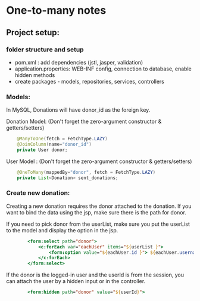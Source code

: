 # One-to-many notes

## Project setup:
### folder structure and setup
- pom.xml : add dependencies (jstl, jasper, validation)
- application.properties: WEB-INF config, connection to database, enable hidden methods
- create packages - models, repositories, services, controllers

### Models:
In MySQL, Donations will have donor_id as the foreign key. 

Donation Model: (Don't forget the zero-argument constructor & getters/setters)
```java
    @ManyToOne(fetch = FetchType.LAZY)
    @JoinColumn(name="donor_id")
    private User donor;
```

User Model :   (Don't forget the zero-argument constructor & getters/setters)
```java
    @OneToMany(mappedBy="donor", fetch = FetchType.LAZY)
    private List<Donation> sent_donations;
```

### Create new donation:
Creating a new donation requires the donor attached to the donation. If you want to bind the data using the jsp, make sure there is the path for donor. 

If you need to pick donor from the userList, make sure you put the userList to the model and display the option in the jsp. 
```jsp
		<form:select path="donor">
			<c:forEach var="eachUser" items="${userList }">
				<form:option value="${eachUser.id }"> ${eachUser.username } - ${eachUser.email }</form:option>
			</c:forEach>
		</form:select>
```

If the donor is the logged-in user and the userId is from the session, you can attach the user by a hidden input or in the controller. 
```jsp
		<form:hidden path="donor" value="${userId}">
```


